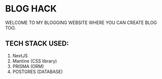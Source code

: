 # BLOG HACK

WELCOME TO MY BLOGGING WEBSITE WHERE YOU CAN CREATE BLOG TOO.

## TECH STACK USED:

1. NextJS
1. Mantine (CSS library)
1. PRISMA (ORM)
1. POSTGRES (DATABASE)
